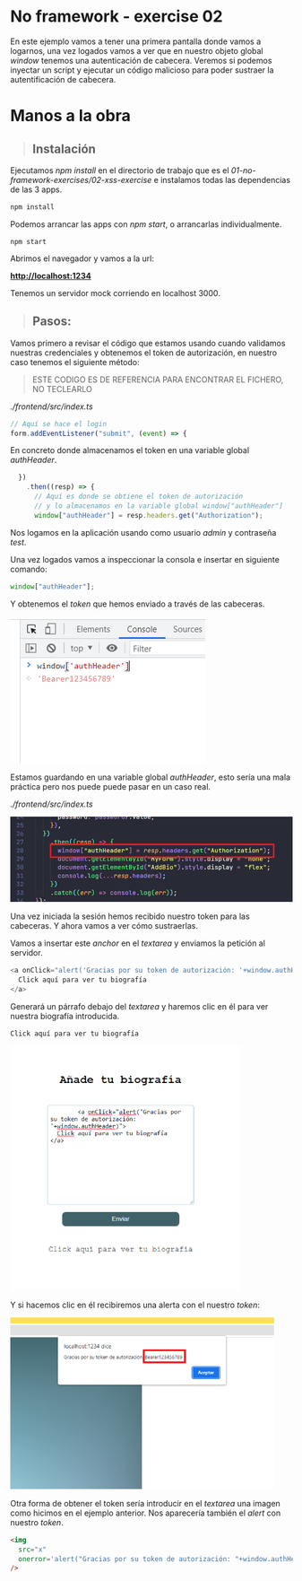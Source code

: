# No framework - exercise 02

En este ejemplo vamos a tener una primera pantalla donde vamos a logarnos, una vez logados vamos a ver que en nuestro objeto global _window_ tenemos una autenticación de cabecera. Veremos si podemos inyectar un script y ejecutar un código malicioso para poder sustraer la autentificación de cabecera.

# Manos a la obra

> ## Instalación

Ejecutamos _npm install_ en el directorio de trabajo que es el _01-no-framework-exercises/02-xss-exercise_ e instalamos todas las dependencias de las 3 apps.

```javascript
npm install
```

Podemos arrancar las apps con _npm start_, o arrancarlas individualmente.

```
npm start

```

Abrimos el navegador y vamos a la url:

[**http://localhost:1234**](http://localhost:1234)

Tenemos un servidor mock corriendo en localhost 3000.

> ## Pasos:

Vamos primero a revisar el código que estamos usando cuando validamos nuestras
credenciales y obtenemos el token de autorización, en nuestro caso tenemos
el siguiente método:

> ESTE CODIGO ES DE REFERENCIA PARA ENCONTRAR EL FICHERO, NO TECLEARLO

_./frontend/src/index.ts_

```ts
// Aquí se hace el login
form.addEventListener("submit", (event) => {
```

En concreto donde almacenamos el token en una variable global _authHeader_.

```ts
  })
    .then((resp) => {
      // Aquí es donde se obtiene el token de autorización
      // y lo almacenamos en la variable global window["authHeader"]
      window["authHeader"] = resp.headers.get("Authorization");
```

Nos logamos en la aplicación usando como usuario _admin_ y contraseña _test_.

Una vez logados vamos a inspeccionar la consola e insertar en siguiente comando:

```javascript
window["authHeader"];
```

Y obtenemos el _token_ que hemos enviado a través de las cabeceras.

<img src="./assets/01.PNG" alt="token recibido en consola" />

Estamos guardando en una variable global _authHeader_, esto sería una mala práctica pero nos puede puede pasar en un caso real.

_./frontend/src/index.ts_

<img src="./assets/02.PNG" alt="token recibido en consola" style="zoom:67%;" />

Una vez iniciada la sesión hemos recibido nuestro token para las cabeceras. Y ahora vamos a ver cómo sustraerlas.

Vamos a insertar este _anchor_ en el _textarea_ y enviamos la petición al servidor.

```javascript
<a onClick="alert('Gracias por su token de autorización: '+window.authHeader)">
  Click aquí para ver tu biografía
</a>
```

Generará un párrafo debajo del _textarea_ y haremos clic en él para ver nuestra biografía introducida.

```
Click aquí para ver tu biografía
```

<img src="./assets/03.PNG" alt="token recibido en consola" style="zoom:67%;" />

Y si hacemos clic en él recibiremos una alerta con el nuestro _token_:

<img src="./assets/04.png" alt="token recibido en consola" style="zoom:67%;" />

Otra forma de obtener el token sería introducir en el _textarea_ una imagen como hicimos en el ejemplo anterior. Nos aparecería también el _alert_ con nuestro _token_.

```html
<img
  src="x"
  onerror='alert("Gracias por su token de autorización: "+window.authHeader)'
/>
```
